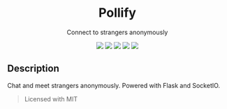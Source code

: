<h1 align="center">Pollify</h1>
<div align="center">
  <p>Connect to strangers anonymously</p>
  <img src="https://img.shields.io/badge/License-MIT-blue?style=for-the-badge">
  <img src="https://img.shields.io/badge/Pollify-1.0.0-red?style=for-the-badge">
  <img src="https://img.shields.io/badge/Python-3.11.6-orange?style=for-the-badge">
  <img src="https://img.shields.io/badge/Flask-3.0.0-blue?style=for-the-badge">
  <img src="https://img.shields.io/badge/Werkzeug-3.0.1-blue?style=for-the-badge">
</div>


## Description
Chat and meet strangers anonymously. Powered with Flask and SocketIO.

> Licensed with MIT